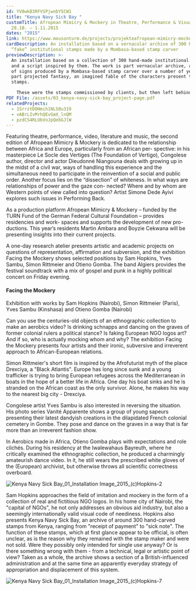 ```yaml
---
id: YV0wkB3RFVSPjwnbY5CW1
title: "Kenya Navy Sick Bay "
customTitle: Afropean Mimicry & Mockery in Theatre, Performance & Visual Arts II
  28.10. – 1.11.2015
dates: "2015"
link: https://www.mousonturm.de/projects/projekteafropean-mimicry-mockery-2/
cardDescription: An installation based on a vernacular archive of 300 hand-made,
  “fake” institutional stamps made by a Mombasa-based stamp carver
previewDescription: >-
  An installation based on a collection of 300 hand-made institutional stamps
  and a script inspired by them. The work is part vernacular archive, a corpus
  of signs produced by a Mombasa-based stamp carver over a number of years, and
  part projected fantasy, an imagined fable of the characters present these
  stamps. 

  	These were the stamps commissioned by clients, but then left behind. Exactly why they were not taken is not clear. This specific provenance of the stamps lends them a sense of intrigue and mystery. For some, such as the eponymous Kenya Navy Sick Bay stamp, it seems likely that the stamp was produced for a one-time, specific use, probably to forge a sick note. The stamps for other authority figures, school headmasters, police officers, lawyers and local politicians, could well have been used for similar uses.	But not all the stamps fall so clearly into this category. Stamps for schools, self-help groups, businesses, buses and taxis. Stamps that simply say copy or paid. Stamps that seem total enigmas such as 'Hit Squad Ent' and 'Smarm'. For these stamps we can only guess at why they were commissioned, used once and then abandoned. Do these institutions even exist? Are these stamps all that is left behind?	Seen as a whole, these stamps offer an intriguing perspective on a small part of Kenyan administration. On the one hand they represent a system of bureaucracy and protocol inherited from the British colonial past. On the other hand, they also seem to be the very opposite of that, a knowing appropriation of a very particular aesthetic and style. This sense of ambiguity makes this archive an imaginative space and a position from which to further reflect on an African-European encounter. 	Thanks to: Martin Baasch, Elisa Liepsch. Supported by: Afropean - Mimicry and Mockery, Mousonturm Frankfurt
PDF File: /assets/03_kenya-navy-sick-bay_project-page.pdf
relatedProjects:
  - 1SrrztD0Hmih1NLS0u319
  - vABrLIvMrhQEvGmX_lnQM
  - pzdCS4RLUbVoJpQebGJlW
---
```

Featuring theatre, performance, video, literature and music, the second edition of Afropean Mimicry & Mockery is dedicated to the relationship between Africa and Europe, particularly from an African per- spective: in his masterpiece Le Socle des Vertiges (The Foundation of Vertigo), Congolese author, director and actor Dieudonné Niangouna deals with growing up in the midst of a civil war, ways of handling this experience and the simultaneous need to participate in the reinvention of a social and public order. Another focus lies on the “dissection” of whiteness. In what ways are relationships of power and the gaze con- nected? Where and by whom are Western points of view called into question? Artist Simone Dede Ayivi explores such issues in Performing Back. 

As a production platform Afropean Mimicry & Mockery – funded by the TURN Fund of the German Federal Cultural Foundation – provides residencies and work- spaces and supports the development of new pro- ductions. This year’s residents Martin Ambara and Boyzie Cekwana will be presenting insights into their current projects. 

A one-day research atelier presents artistic and academic projects on questions of representation, affirmation and subversion, and the exhibition Facing the Mockery shows selected positions by Sam Hopkins, Yves Sambu, Simon Rittmeier and Otieno Gomba. The band Algiers provides the festival soundtrack with a mix of gospel and punk in a highly political concert on Friday evening. 



#### Facing the Mockery

Exhibition with works by Sam Hopkins (Nairobi), Simon Rittmeier (Paris), Yves Sambu (Kinshasa) and Otieno Gomba (Nairobi)

Can you use the centuries-old objects of an ethnographic collection to make an aerobics video? Is drinking schnapps and dancing on the graves of former colonial rulers a political stance? Is faking European NGO logos art? And if so, who is actually mocking whom and why? The exhibition Facing the Mockery presents four artists and their ironic, subversive and irreverent approach to African-European relations.

Simon Rittmeier's short film is inspired by the Afrofuturist myth of the place Drexciya, a "Black Atlantis". Europe has long since sunk and a young trafficker is trying to bring European refugees across the Mediterranean in boats in the hope of a better life in Africa. One day his boat sinks and he is stranded on the African coast as the only survivor. Alone, he makes his way to the nearest big city - Drexciya.

Congolese artist Yves Sambu is also interested in reversing the situation. His photo series Vanité Apparente shows a group of young sapeurs presenting their latest dandyish creations in the dilapidated French colonial cemetery in Gombe. They pose and dance on the graves in a way that is far more than an irreverent fashion show.

In Aerobics made in Africa, Otieno Gomba plays with expectations and role clichés. During his residency at the Iwalewahaus Bayreuth, where he critically examined the ethnographic collection, he produced a charmingly amateurish dance video. In it, he still wears the prescribed white gloves of the (European) archivist, but otherwise throws all scientific correctness overboard.

![](/assets/kenya-navy-sick-bay_01_installation-image_2015_-c-hopkins-2.jpg "Kenya Navy Sick Bay_01_Installation Image_2015_(c)Hopkins-2")

Sam Hopkins approaches the field of imitation and mockery in the form of a collection of real and fictitious NGO logos. In his home city of Nairobi, the "capital of NGOs", he not only addresses an obvious aid industry, but also a seemingly internationally valid visual code of neediness. Hopkins also presents Kenya Navy Sick Bay, an archive of around 300 hand-carved stamps from Kenya, ranging from "receipt of payment" to "sick note". The function of these stamps, which at first glance appear to be official, is often unclear, as is the reason why they remained with the stamp maker and were not sold. Were they possibly only intended for single use anyway? Or is there something wrong with them - from a technical, legal or artistic point of view? Taken as a whole, the archive shows a section of a British-influenced administration and at the same time an apparently everyday strategy of appropriation and displacement of this system.

![](/assets/kenya-navy-sick-bay_01_installation-image_2015_-c-hopkins-7.jpg "Kenya Navy Sick Bay_01_Installation Image_2015_(c)Hopkins-7")

